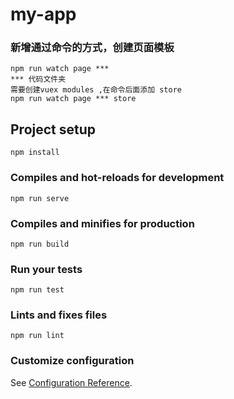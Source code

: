 # my-app
### 新增通过命令的方式，创建页面模板
```
npm run watch page ***
*** 代码文件夹
需要创建vuex modules ,在命令后面添加 store 
npm run watch page *** store
```
## Project setup
```
npm install
```

### Compiles and hot-reloads for development
```
npm run serve
```

### Compiles and minifies for production
```
npm run build
```

### Run your tests
```
npm run test
```

### Lints and fixes files
```
npm run lint
```


### Customize configuration
See [Configuration Reference](https://cli.vuejs.org/config/).
